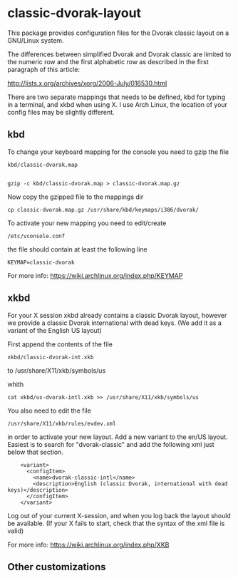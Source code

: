 classic-dvorak-layout
=====================
This package provides configuration files for the Dvorak classic layout on a GNU/Linux system.

The differences between simplified Dvorak and Dvorak classic are limited to the numeric row and the first alphabetic row as described in the first paragraph of this article:

http://lists.x.org/archives/xorg/2006-July/016530.html

There are two separate mappings that needs to be defined, kbd for typing in a terminal, and xkbd when using X. I use Arch Linux, the location of your config files may be slightly different.

kbd
---
To change your keyboard mapping for the console you need to gzip the file 

    kbd/classic-dvorak.map


    gzip -c kbd/classic-dvorak.map > classic-dvorak.map.gz

Now copy the gzipped file to the mappings dir

    cp classic-dvorak.map.gz /usr/share/kbd/keymaps/i386/dvorak/

To activate your new mapping you need to edit/create

    /etc/vconsole.conf

the file should contain at least the following line

    KEYMAP=classic-dvorak

For more info: https://wiki.archlinux.org/index.php/KEYMAP

xkbd
----
For your X session xkbd already contains a classic Dvorak layout, however we provide a classic Dvorak international with dead keys. (We add it as a variant of the English US layout)

First append the contents of the file
    
    xkbd/classic-dvorak-int.xkb
    
to
    /usr/share/X11/xkb/symbols/us

whith

    cat xkbd/us-dvorak-intl.xkb >> /usr/share/X11/xkb/symbols/us

You also need to edit the file
    
    /usr/share/X11/xkb/rules/evdev.xml

in order to activate your new layout.
Add a new variant to the en/US layout. Easiest is to search for "dvorak-classic" and add the following xml just below that section.

        <variant>
          <configItem>
            <name>dvorak-classic-intl</name>
            <description>English (classic Dvorak, international with dead keys)</description>
          </configItem>
        </variant>

Log out of your current X-session, and when you log back the layout should be available. (If your X fails to start, check that the syntax of the xml file is valid)

For more info: https://wiki.archlinux.org/index.php/XKB

Other customizations
--------------------
